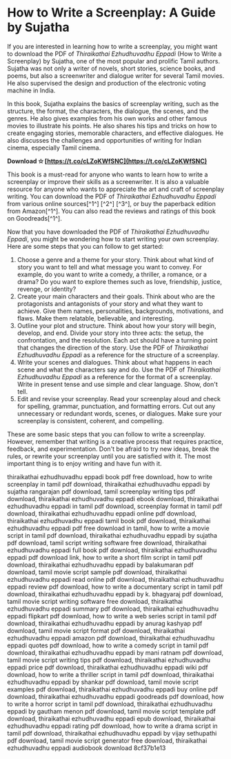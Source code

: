 
 
# How to Write a Screenplay: A Guide by Sujatha
 
If you are interested in learning how to write a screenplay, you might want to download the PDF of *Thiraikathai Ezhudhuvadhu Eppadi* (How to Write a Screenplay) by Sujatha, one of the most popular and prolific Tamil authors. Sujatha was not only a writer of novels, short stories, science books, and poems, but also a screenwriter and dialogue writer for several Tamil movies. He also supervised the design and production of the electronic voting machine in India.
 
In this book, Sujatha explains the basics of screenplay writing, such as the structure, the format, the characters, the dialogue, the scenes, and the genres. He also gives examples from his own works and other famous movies to illustrate his points. He also shares his tips and tricks on how to create engaging stories, memorable characters, and effective dialogues. He also discusses the challenges and opportunities of writing for Indian cinema, especially Tamil cinema.
 
**Download ✫ [https://t.co/cLZoKWfSNC](https://t.co/cLZoKWfSNC)**


 
This book is a must-read for anyone who wants to learn how to write a screenplay or improve their skills as a screenwriter. It is also a valuable resource for anyone who wants to appreciate the art and craft of screenplay writing. You can download the PDF of *Thiraikathai Ezhudhuvadhu Eppadi* from various online sources[^1^] [^2^] [^3^], or buy the paperback edition from Amazon[^1^]. You can also read the reviews and ratings of this book on Goodreads[^1^].
  
Now that you have downloaded the PDF of *Thiraikathai Ezhudhuvadhu Eppadi*, you might be wondering how to start writing your own screenplay. Here are some steps that you can follow to get started:
 
1. Choose a genre and a theme for your story. Think about what kind of story you want to tell and what message you want to convey. For example, do you want to write a comedy, a thriller, a romance, or a drama? Do you want to explore themes such as love, friendship, justice, revenge, or identity?
2. Create your main characters and their goals. Think about who are the protagonists and antagonists of your story and what they want to achieve. Give them names, personalities, backgrounds, motivations, and flaws. Make them relatable, believable, and interesting.
3. Outline your plot and structure. Think about how your story will begin, develop, and end. Divide your story into three acts: the setup, the confrontation, and the resolution. Each act should have a turning point that changes the direction of the story. Use the PDF of *Thiraikathai Ezhudhuvadhu Eppadi* as a reference for the structure of a screenplay.
4. Write your scenes and dialogues. Think about what happens in each scene and what the characters say and do. Use the PDF of *Thiraikathai Ezhudhuvadhu Eppadi* as a reference for the format of a screenplay. Write in present tense and use simple and clear language. Show, don't tell.
5. Edit and revise your screenplay. Read your screenplay aloud and check for spelling, grammar, punctuation, and formatting errors. Cut out any unnecessary or redundant words, scenes, or dialogues. Make sure your screenplay is consistent, coherent, and compelling.

These are some basic steps that you can follow to write a screenplay. However, remember that writing is a creative process that requires practice, feedback, and experimentation. Don't be afraid to try new ideas, break the rules, or rewrite your screenplay until you are satisfied with it. The most important thing is to enjoy writing and have fun with it.
 
thiraikathai ezhudhuvadhu eppadi book pdf free download,  how to write screenplay in tamil pdf download,  thiraikathai ezhudhuvadhu eppadi by sujatha rangarajan pdf download,  tamil screenplay writing tips pdf download,  thiraikathai ezhudhuvadhu eppadi ebook download,  thiraikathai ezhudhuvadhu eppadi in tamil pdf download,  screenplay format in tamil pdf download,  thiraikathai ezhudhuvadhu eppadi online pdf download,  thiraikathai ezhudhuvadhu eppadi tamil book pdf download,  thiraikathai ezhudhuvadhu eppadi pdf free download in tamil,  how to write a movie script in tamil pdf download,  thiraikathai ezhudhuvadhu eppadi by sujatha pdf download,  tamil script writing software free download,  thiraikathai ezhudhuvadhu eppadi full book pdf download,  thiraikathai ezhudhuvadhu eppadi pdf download link,  how to write a short film script in tamil pdf download,  thiraikathai ezhudhuvadhu eppadi by balakumaran pdf download,  tamil movie script sample pdf download,  thiraikathai ezhudhuvadhu eppadi read online pdf download,  thiraikathai ezhudhuvadhu eppadi review pdf download,  how to write a documentary script in tamil pdf download,  thiraikathai ezhudhuvadhu eppadi by k. bhagyaraj pdf download,  tamil movie script writing software free download,  thiraikathai ezhudhuvadhu eppadi summary pdf download,  thiraikathai ezhudhuvadhu eppadi flipkart pdf download,  how to write a web series script in tamil pdf download,  thiraikathai ezhudhuvadhu eppadi by anurag kashyap pdf download,  tamil movie script format pdf download,  thiraikathai ezhudhuvadhu eppadi amazon pdf download,  thiraikathai ezhudhuvadhu eppadi quotes pdf download,  how to write a comedy script in tamil pdf download,  thiraikathai ezhudhuvadhu eppadi by mani ratnam pdf download,  tamil movie script writing tips pdf download,  thiraikathai ezhudhuvadhu eppadi price pdf download,  thiraikathai ezhudhuvadhu eppadi wiki pdf download,  how to write a thriller script in tamil pdf download,  thiraikathai ezhudhuvadhu eppadi by shankar pdf download,  tamil movie script examples pdf download,  thiraikathai ezhudhuvadhu eppadi buy online pdf download,  thiraikathai ezhudhuvadhu eppadi goodreads pdf download,  how to write a horror script in tamil pdf download,  thiraikathai ezhudhuvadhu eppadi by gautham menon pdf download,  tamil movie script template pdf download,  thiraikathai ezhudhuvadhu eppadi epub download,  thiraikathai ezhudhuvadhu eppadi rating pdf download,  how to write a drama script in tamil pdf download,  thiraikathai ezhudhuvadhu eppadi by vijay sethupathi pdf download,  tamil movie script generator free download,  thiraikathai ezhudhuvadhu eppadi audiobook download
 8cf37b1e13
 
